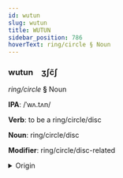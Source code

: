 ```yaml
---
id: wutun
slug: wutun
title: WUTUN
sidebar_position: 786
hoverText: ring/circle § Noun
---
```


### wutun&emsp;<span kind="abugida">ʒʃc̃ʃ</span>

*ring/circle* **§** Noun

**IPA**: /ˈwʌ.tʌn/

**Verb**: to be a ring/circle/disc

**Noun**: ring/circle/disc

**Modifier**: ring/circle/disc-related

<details>
    <summary>Origin</summary>
    Tamil வட்டம் vaṭṭam /ʋɐʈːɐm/<br/>
    <em>Dravidian Language Family</em>
</details>